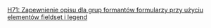 [H71: Zapewnienie opisu dla grup formantów formularzy przy użyciu elementów fieldset i legend](http://www.w3.org/TR/WCAG20-TECHS/H71.html)